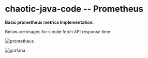 # chaotic-java-code -- Prometheus

**Basic prometheus metrics Implementation.**

Below are images for simple fetch API response time

![prometheus](https://github.com/chaotic-code/chaotic-java-code/assets/40496388/8823efe1-23dc-481c-aeea-c7cd29faa48a)


![grafana](https://github.com/chaotic-code/chaotic-java-code/assets/40496388/79b9e8c0-0cb7-476e-85f6-5bde33453f5c)
